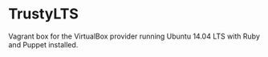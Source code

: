 TrustyLTS
=========

Vagrant box for the VirtualBox provider running Ubuntu 14.04 LTS with Ruby and Puppet installed.
